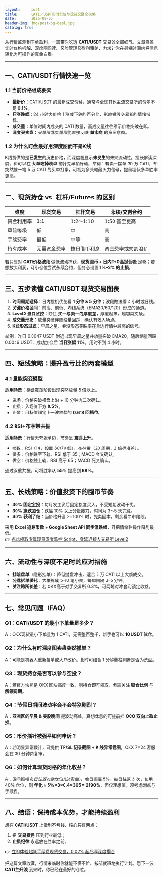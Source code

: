```yaml
---
layout:     post
title:      CATI／USDT实时行情与现货交易全攻略
date:       2025-09-05
header-img: img/post-bg-desk.jpg
catalog: true
---
```


从行情监测到下单盈利，一篇带你吃透 **CATI/USDT** 交易的全部细节。文章涵盖实时价格拆解、深度图阅读、风险管理及盈利策略，力求让你在最短时间内把信息转化为可操作的真金白银。

---

## 一、CATI/USDT行情快速一览

### 1.1 当前价格组成要素
- **最新价**：CATI/USDT 的最新成交价格，通常与全球其他主流交易所的价差不足 **0.1%**。
- **日涨跌幅**：24 小时内价格上涨或下跌的百分比，影响短线交易者的情绪指标。
- **成交量**：单位时间内成交的 CATI 数量，高成交量往往预示价格突破在即。
- **深度买卖盘**：买单墙或卖单墙能直接反映 **做市商** 的资金意图。

### 1.2 为什么盯盘最好用深度图而不是K线
K线提供的是**已发生**的历史价格，而深度图显示**未发生**的未来流动性。擅长解读深度，你可以在 **大单吃掉浅盘** 前抢先半拍行动。举例：若卖一摆单 30 万 CATI，却突然被一笔 5 万 CATI 的买单打穿，可视为多头暗藏火力信号，提前埋伏多单胜率更高。

---

## 二、现货持仓 vs. 杠杆/Futures 的区别

| 维度 | 现货交易 | 杠杆交易 | 永续/交割合约
|---|---|---|---
| 资金利用率 | 1:1 | 1:2～1:10 | 1:50 甚至更高
| 风险等级 | 低 | 中 | 高
| 手续费率 | 最低 | 中等 | 高
| 持有成本 | 无需资金费率 | 按日借币利息 | 资金费率或交割溢价

若只想对 **CATI价格波段** 做低波动捕获，**现货囤币 + 日内T+0高抛低吸** 足够；若想放大利润，可小仓位尝试永续合约，但务必设置 **1%–2% 的止损**。

---

## 三、五步读懂 CATI/USDT 现货交易图表

1. **时间周期选择**：日内投机优先看 **1 分钟 & 5 分钟**；波段做法看 4 小时或日线。
2. **关键价格区间**：前高、前低、均线系统（EMA20/60/120）形成的通道。
3. **Level2 盘口监控**：盯住 **买一与卖一的厚度差**，厚度越薄，越容易突破。
4. **成交量形态**：放量突破伴随缩量回踩，确认有效入场点。
5. **K线形态过滤**：早晨之星、吞没形态等胜率在单边行情中最高的信号。

举例：昨日 0.0047 USDT 附近出现早晨之星并放量突破 EMA20，随后缩量回踩 0.0046 USDT，成功加仓后 **当日涨幅 11%**，用时不到 4 小时。

---

## 四、短线策略：提升盈亏比的两套模型

### 4.1 量能突变模型
**适用场景**：横盘震荡阶段出现突然放量 5 倍以上。

- 进场：价格突破横盘上沿 + 10 分钟内二次确认。
- 止损：入场价下方 **0.5%**。
- 止盈：目标位锚定上一波跌幅的 **0.618 回档位**。

### 4.2 RSI+布林带共振
**适用场景**：行情无夸张单边，节奏呈 **震荡上升**。

- 参数：RSI（14，设置 30/70 线），布林带（20 周期，2 倍标准差）。
- 做多：价格跌至下轨、RSI 低于 35；MACD 金叉确认。
- 做空：价格触上轨、RSI 高于 65；MACD 死叉确认。

通过双重共振，可将胜率从 **55%** 提高到 **68%**。

---

## 五、长线策略：价值投资下的囤币节奏

- **30% 固定定投**：每月发工资后固定额度买入，不受短期波动干扰。
- **30% 逢跌加仓**：跌幅 10% 以上分批接刀，时间为 3～5 天完成。
- **40% 获利了结**：当价格升高 >=100% 时，先卖回本，剩余看牛市尾段。

采用 **Excel 追踪币数** + **Google Sheet API 同步涨跌幅**，可把情绪性操作降到最低。  
👉 [点此领取专属现货深度监控 Script，零延迟接入交易所 Level2](https://okxdog.com/)

---

## 六、流动性与深度不足时的应对措施

- **挂暗盘单**（隐形挂单）：降低抛盘冲击，适合 5 万 CATI 以上大额成交。
- **分批拆单委托**：大单拆成 5–10 笔小额，每单间隔 3–5 分钟。
- **关注跨所价差**：若 OKX高于对手交易所 0.3%，可两地对冲套利锁定收益。

---

## 七、常见问题（FAQ）

### Q1：CATI/USDT 的最小下单量是多少？
A：OKX现货最小下单量为 1 CATI，无需整百整千，新手也可以 **10 USDT 试仓**。

### Q2：为什么有时深度图卖盘突然撤单？
A：可能是机器人重新挂单或大户改价。此时可结合 1 分钟量柱判断是否为洗盘。

### Q3：现货持仓是否可以参与空投？
A：若官方快照是 OKX 区块高度一致，则持仓即可领取，但需关注 **锁仓比例** 与 **解锁周期**。

### Q4：节假日期间波动率会不会特别剧烈？
A：**亚洲区的早晨 & 美股晚间** 是波动高峰，真想休息的可提前挂 **OCO 双向止盈止损**。

### Q5：币价插针被强平如何申诉？
A：若明显异常戳针，可提供 **TP/SL 记录截图 + K 线异常截图**，OKX 7×24 客服会在 30 分钟内复审。

### Q6：如何计算现货网格的年化收益？
A：区间振幅*每日往返次数*仓位/(总资金)，若日振幅 5%，每日往返 3 次，使用 40% 仓位，则 **年化 ≈ 5%×3×0.4×365 = 2190%**，但仅理想值，须考虑滑点与手续费。

---

## 八、结语：保持成本优势，才能持续盈利

想在 **CATI/USDT** 上做到不亏钱，核心只有两点：  
1. 把 **交易费用** 压到行业最低；  
2. **止损纪律** 永远放在胜率之前。

👉 [立即体验超低手续费现货交易，0.02% 起尽享深度撮合](https://okxdog.com/)

把这篇文章收藏，行情来临时你就能不慌不忙、按部就班地执行计划。愿下一波 **CATI主升浪** 到来时，你已经在最好的仓位。